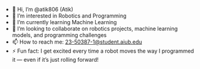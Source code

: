 - 👋 Hi, I’m @atik806 (Atik)
- 👀 I’m interested in Robotics and Programming 
- 🌱 I’m currently learning Machine Learning 
- 💞️ I’m looking to collaborate on robotics projects, machine learning models, and programming challenges
- 📫 How to reach me: 23-50387-1@student.aiub.edu
- ⚡ Fun fact: I get excited every time a robot moves the way I programmed it — even if it’s just rolling forward!

<!---
atik806/atik806 is a ✨ special ✨ repository because its `README.md` (this file) appears on your GitHub profile.
You can click the Preview link to take a look at your changes.
--->
